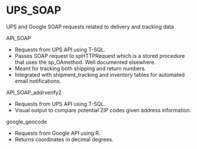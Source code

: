 # UPS_SOAP
UPS and Google SOAP requests related to delivery and tracking data

API_SOAP
- Requests from UPS API using T-SQL.
- Passes SOAP request to spHTTPRequest which is a stored procedure that uses the sp_OAmethod. Well documented elsewhere.
- Meant for tracking both shipping and return numbers.
- Integrated with shipment_tracking and inventory tables for automated email notifications.

API_SOAP_addrverify2
- Requests from UPS API using T-SQL.
- Visual output to compare potential ZIP codes given address information.

google_geocode
- Requests from Google API using R.
- Returns coordinates in decimal degrees.
